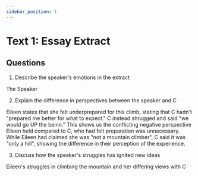 ```yaml
---
sidebar_position: 1
---
```


# Text 1: Essay Extract

## Questions

1. Describe the speaker's emotions in the extract

The Speaker 

2. Explain the difference in perspectives between the speaker and C

Eileen states that she felt underprepared for this climb, stating that C hadn't "prepared me better for what to expect." C instead shrugged and said "we would go UP the beinn." This shows us the conflicting negative perspective Eileen held compared to C, who had felt preparation was unnecessary. While Eileen had claimed she was "not a mountain climber", C said it was "only a hill", showing the difference in their perception of the experience.

3. Discuss how the speaker's struggles has ignited new ideas

Eileen's struggles in climbing the mountain and her differing views with C




